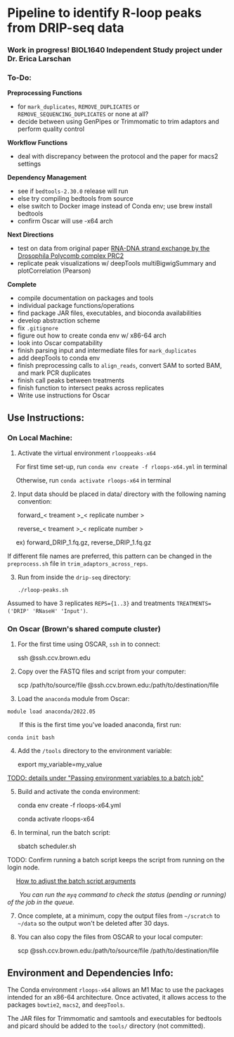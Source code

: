 # Pipeline to identify R-loop peaks from DRIP-seq data

### Work in progress! BIOL1640 Independent Study project under Dr. Erica Larschan

### To-Do:

**Preprocessing Functions**
- for `mark_duplicates`, `REMOVE_DUPLICATES` or `REMOVE_SEQUENCING_DUPLICATES` or none at all?
- decide between using GenPipes or Trimmomatic to trim adaptors and perform quality control

**Workflow Functions**
- deal with discrepancy between the protocol and the paper for macs2 settings

**Dependency Management**
- see if `bedtools-2.30.0` release will run
- else try compiling bedtools from source
- else 
    switch to Docker image instead of Conda env;
    use brew install bedtools
- confirm Oscar will use -x64 arch

**Next Directions**
- test on data from original paper [RNA-DNA strand exchange by the Drosophila Polycomb complex PRC2](https://www.nature.com/articles/s41467-020-15609-x)
- replicate peak visualizations w/ deepTools multiBigwigSummary and plotCorrelation (Pearson)

**Complete**
- compile documentation on packages and tools
- individual package functions/operations
- find package JAR files, executables, and bioconda availabilities
- develop abstraction scheme
- fix `.gitignore`
- figure out how to create conda env w/ x86-64 arch 
- look into Oscar compatability
- finish parsing input and intermediate files for `mark_duplicates`
- add deepTools to conda env
- finish preprocessing calls to `align_reads`, convert SAM to sorted BAM, and mark PCR duplicates
- finish call peaks between treatments
- finish function to intersect peaks across replicates
- Write use instructions for Oscar

## Use Instructions:
### On Local Machine: 

1. Activate the virtual environment `rlooppeaks-x64`

&nbsp;&nbsp;&nbsp;&nbsp;  For first time set-up, run `conda env create -f rloops-x64.yml` in terminal

&nbsp;&nbsp;&nbsp;&nbsp;  Otherwise, run `conda activate rloops-x64` in terminal

2. Input data should be placed in data/ directory with the following naming convention:

    forward_< treament >_< replicate number >

    reverse_< treament >_< replicate number >

&nbsp;&nbsp;&nbsp;&nbsp; ex) forward_DRIP_1.fq.gz, reverse_DRIP_1.fq.gz

If different file names are preferred, this pattern can be changed in the `preprocess.sh` file in `trim_adaptors_across_reps`. 

3. Run from inside the `drip-seq` directory:

    `./rloop-peaks.sh` 

Assumed to have 3 replicates `REPS={1..3}` and treatments `TREATMENTS=('DRIP' 'RNaseH' 'Input')`. 

### On Oscar (Brown's shared compute cluster)
1. For the first time using OSCAR, `ssh` in to connect:

    ssh <username>@ssh.ccv.brown.edu


2. Copy over the FASTQ files and script from your computer:

    scp /path/to/source/file <username>@ssh.ccv.brown.edu:/path/to/destination/file


3. Load the `anaconda` module from Oscar:
<!--- This might be module load anaconda/3-5.2.0 if this (recommended) version doesn't work --->
    module load anaconda/2022.05 

&nbsp;&nbsp;&nbsp;&nbsp;&nbsp;&nbsp; If this is the first time you've loaded anaconda, first run:

    conda init bash

<!--- TODO --->

4. Add the `/tools` directory to the environment variable:

    export my_variable=my_value

[TODO: details under "Passing environment variables to a batch job"](https://docs.ccv.brown.edu/oscar/submitting-jobs/batch)

5. Build and activate the conda environment:

    conda env create -f rloops-x64.yml

    conda activate rloops-x64

6. In terminal, run the batch script:

    sbatch scheduler.sh

TODO: Confirm running a batch script keeps the script from running on the login node. 

&nbsp;&nbsp;&nbsp;&nbsp; [How to adjust the batch script arguments](https://docs.ccv.brown.edu/oscar/submitting-jobs/batch)

&nbsp;&nbsp;&nbsp;&nbsp;&nbsp;&nbsp; *You can run the `myq` command to check the status (pending or running) of the job in the queue.* 

7. Once complete, at a minimum, copy the output files from `~/scratch` to `~/data` so the output won't be deleted after 30 days.

8. You can also copy the files from OSCAR to your local computer:

    scp <username>@ssh.ccv.brown.edu:/path/to/source/file /path/to/destination/file

## Environment and Dependencies Info:
The Conda environment `rloops-x64` allows an M1 Mac to use the packages intended for an x86-64 architecture. 
Once activated, it allows access to the packages `bowtie2`, `macs2`, and `deepTools`.

The JAR files for Trimmomatic and samtools and executables for bedtools and picard should be added to the `tools/` directory (not committed). 
